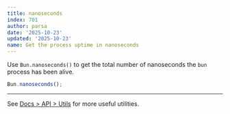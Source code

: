 ```yaml
---
title: nanoseconds
index: 701
author: parsa
date: '2025-10-23'
updated: '2025-10-23'
name: Get the process uptime in nanoseconds
---
```


Use `Bun.nanoseconds()` to get the total number of nanoseconds the `bun` process has been alive.

```ts
Bun.nanoseconds();
```

---

See [Docs > API > Utils](https://bun.sh/docs/api/utils) for more useful utilities.
